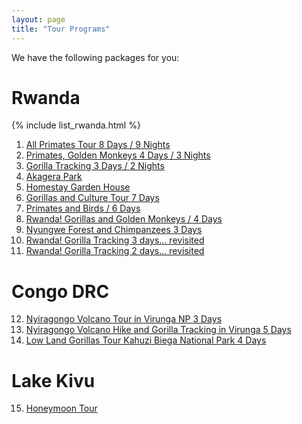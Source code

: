 ```yaml
---
layout: page
title: "Tour Programs"
---
```


We have the following packages for you:

# Rwanda 

{% include list_rwanda.html %}

1. [All Primates Tour 8 Days / 9 Nights](tourprogramsrwanda8.md)
2. [Primates, Golden Monkeys 4 Days / 3 Nights](tourprogramsrwanda4.md)
3. [Gorilla Tracking 3 Days / 2 Nights](tourprogramsrwanda3.md)
4. [Akagera Park](tourprogramsrwanda_akagera.md)
5. [Homestay Garden House](tourprogramsrwanda_garden_house.md)
6. [Gorillas and Culture Tour 7 Days](tourprogramsrwanda_gorillas_and_culture.md)
7. [Primates and Birds / 6 Days](tourprogramsrwanda_primates_and_birds_6.md)
8. [Rwanda! Gorillas and Golden Monkeys / 4 Days](tourprogramsrwanda_gorillas_golden_monkeys_4.md)
9. [Nyungwe Forest and Chimpanzees 3 Days](tourprogramsrwanda_nyungwe_chimpanzee_3.md)
10. [Rwanda! Gorilla Tracking 3 days... revisited](tourprogramsrwanda_gorillatracking_3days.md)
11. [Rwanda! Gorilla Tracking 2 days... revisited](tourprogramsrwanda_gorillatracking_2days.md)

# Congo DRC

12. [Nyiragongo Volcano Tour in Virunga NP 3 Days](tourprogramscongo_nyiragongo_3.md)
13. [Nyiragongo Volcano Hike and Gorilla Tracking in Virunga 5 Days](tourprogramscongo_nyiragongo_gorillas_5.md)
14. [Low Land Gorillas Tour Kahuzi Biega National Park 4 Days](tourprogramscongo_kahuzibiega.md)

# Lake Kivu

15. [Honeymoon Tour](tourprogramsrwanda_honeymoon.md)
